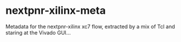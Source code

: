 # nextpnr-xilinx-meta

Metadata for the nextpnr-xilinx xc7 flow, extracted by a mix of Tcl
and staring at the Vivado GUI...
